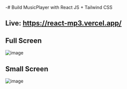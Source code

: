 -# Build MusicPlayer with React JS + Tailwind CSS

## Live: https://react-mp3.vercel.app/
## Full Screen
![image](https://user-images.githubusercontent.com/63965252/205323469-e6f01266-4570-46a1-8448-b89b6b145989.png)
## Small Screen 
![image](https://user-images.githubusercontent.com/63965252/205323602-ca98746c-3ff4-4da9-815e-ba28f0ec77c2.png)
